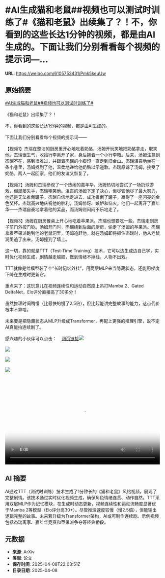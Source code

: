# #AI生成猫和老鼠##视频也可以测试时训练了#《猫和老鼠》出续集了？！不，你看到的这些长达1分钟的视频，都是由AI生成的。下面让我们分别看看每个视频的提示词—...

**URL**: https://weibo.com/6105753431/Pmk5keuUw

## 原始摘要

<a href="https://m.weibo.cn/search?containerid=231522type%3D1%26t%3D10%26q%3D%23AI%E7%94%9F%E6%88%90%E7%8C%AB%E5%92%8C%E8%80%81%E9%BC%A0%23&amp;extparam=%23AI%E7%94%9F%E6%88%90%E7%8C%AB%E5%92%8C%E8%80%81%E9%BC%A0%23" data-hide=""><span class="surl-text">#AI生成猫和老鼠#</span></a><a href="https://m.weibo.cn/search?containerid=231522type%3D1%26t%3D10%26q%3D%23%E8%A7%86%E9%A2%91%E4%B9%9F%E5%8F%AF%E4%BB%A5%E6%B5%8B%E8%AF%95%E6%97%B6%E8%AE%AD%E7%BB%83%E4%BA%86%23&amp;extparam=%23%E8%A7%86%E9%A2%91%E4%B9%9F%E5%8F%AF%E4%BB%A5%E6%B5%8B%E8%AF%95%E6%97%B6%E8%AE%AD%E7%BB%83%E4%BA%86%23" data-hide=""><span class="surl-text">#视频也可以测试时训练了#</span></a><br><br>《猫和老鼠》出续集了？！<br><br>不，你看到的这些长达1分钟的视频，都是由AI生成的。<br><br>下面让我们分别看看每个视频的提示词——<br><br>【视频1】杰瑞在整洁的厨房里开心地吃着奶酪，汤姆开玩笑地把奶酪拿走，取笑他。杰瑞很生气，收拾行李离开了家，身后拖着一个小行李箱。后来，汤姆注意到杰瑞不在，感到很难过，并跟着杰瑞的小脚印一直走到旧金山。杰瑞沮丧地坐在一条小巷里，汤姆找到了他，温柔地递给他奶酪以示道歉。杰瑞原谅了汤姆，接受了奶酪，两人一起回家，他们的友谊又恢复了。<br><br>【视频2】汤姆和杰瑞参观了一个热闹的嘉年华，汤姆热切地尝试了一场扔球游戏，但屡屡失手，杰瑞嘲笑他。沮丧的汤姆下定了决心，但尽管他尽了最大努力，他还是无法推倒罐子。杰瑞自信地走进去，成功推倒了罐子，赢得了一座闪亮的金色奖杯。杰瑞高兴地庆祝他的胜利，汤姆惊讶、嫉妒和恼火，他们一起离开了嘉年华——杰瑞自豪地拿着他的奖品，而汤姆则闷闷不乐地走了。<br><br>【视频3】汤姆在厨房餐桌上开心地吃着苹果派。杰瑞也想要吃一些。杰瑞走到房子前门外按门铃。汤姆开门时，杰瑞绕到后面的厨房，偷走了汤姆的苹果派。杰瑞拿着苹果派跑到他的老鼠洞里，汤姆追赶他。就在汤姆即将抓住杰瑞时，他从老鼠洞里逃了出来，汤姆撞到了墙上。<br><br>这一切，靠的就是TTT（Test-Time Training）技术，它可以边生成边自己学，实时优化视频生成，剧情越走越顺，做到情绪不掉线，人物不出戏。<br><br>TTT就像是给模型装了个“长时记忆外挂”，用两层MLP来当隐藏状态，还能用梯度下降在生成时更新它。<br><br>重点来了：这玩意儿在视频连续性和运动自然度上吊打Mamba 2、Gated DeltaNet，Elo评分直接高了30多分！<br>  <br>虽然推理时间稍慢（比最快的慢了2.5倍），但比起能讲完整故事的能力，这点代价根本不算啥。<br><br>未来要是把隐藏状态从MLP升级成Transformer，再配上更强的推理引擎，说不定AI真能拍连续剧了。<br><br>感兴趣的小伙伴可以点击：<a href="https://weibo.cn/sinaurl?u=https%3A%2F%2Ftest-time-training.github.io%2Fvideo-dit%2F" data-hide=""><span class="url-icon"><img style="width: 1rem;height: 1rem" src="https://h5.sinaimg.cn/upload/2015/09/25/3/timeline_card_small_web_default.png" referrerpolicy="no-referrer"></span><span class="surl-text">网页链接</span></a><img style="" src="https://tvax2.sinaimg.cn/large/006Fd7o3ly1i09hwkmeacj30k00dcmxi.jpg" referrerpolicy="no-referrer"><br><br><img style="" src="https://tvax2.sinaimg.cn/large/006Fd7o3ly1i09hwpcofdj30k00dcmxq.jpg" referrerpolicy="no-referrer"><br><br><img style="" src="https://tvax3.sinaimg.cn/large/006Fd7o3ly1i09hwm5357j30k00dcwew.jpg" referrerpolicy="no-referrer"><br><br><img style="" src="https://tvax1.sinaimg.cn/large/006Fd7o3ly1i09hwsyhojj31rd0u00v1.jpg" referrerpolicy="no-referrer"><br><br><br clear="both"><div style="clear: both"></div><video controls="controls" poster="https://tvax3.sinaimg.cn/orj480/006Fd7o3ly1i09hwkoi50j30k00dcmxi.jpg" style="width: 100%"><source src="https://f.video.weibocdn.com/o0/CQA0i8bxlx08njsHz3ZK010412007pLx0E010.mp4?label=mp4_hd&amp;template=720x480.25.0&amp;ori=0&amp;ps=1CwnkDw1GXwCQx&amp;Expires=1744153379&amp;ssig=RhkrBBia%2F7&amp;KID=unistore,video"><source src="https://f.video.weibocdn.com/o0/w9sVbiWFlx08njsHoKw8010412004WT50E010.mp4?label=mp4_ld&amp;template=540x360.25.0&amp;ori=0&amp;ps=1CwnkDw1GXwCQx&amp;Expires=1744153379&amp;ssig=6CDSyRH322&amp;KID=unistore,video"><p>视频无法显示，请前往<a href="https://video.weibo.com/show?fid=1034%3A5153199141617667" target="_blank" rel="noopener noreferrer">微博视频</a>观看。</p></video>

## AI 摘要

AI通过TTT（测试时训练）技术生成了1分钟长的《猫和老鼠》风格视频，展现了完整剧情。该技术通过实时优化视频生成，确保角色情绪连贯、动作自然。TTT采用双层MLP作为记忆模块，在生成时动态更新，视频连续性和运动流畅度显著优于Mamba 2等模型（Elo评分高30+）。尽管推理速度较慢（慢2.5倍），但能输出逻辑完整的故事。未来若升级为Transformer架构，AI或可制作连续剧。示例视频包括杰瑞离家、嘉年华竞赛和苹果派争夺等经典桥段。

## 元数据

- **来源**: ArXiv
- **类型**: 论文
- **保存时间**: 2025-04-08T22:03:51Z
- **目录日期**: 2025-04-08

